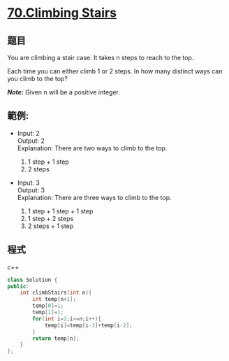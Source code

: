 # [70.Climbing Stairs](https://leetcode.com/problems/climbing-stairs/)

## 题目
You are climbing a stair case. It takes n steps to reach to the top.

Each time you can either climb 1 or 2 steps. In how many distinct ways can you climb to the top?

***Note:*** Given n will be a positive integer.


## 範例:

* Input: 2    
  Output: 2    
  Explanation: There are two ways to climb to the top.    
  1. 1 step + 1 step    
  2. 2 steps  
  
* Input: 3    
  Output: 3    
  Explanation: There are three ways to climb to the top.    
  1. 1 step + 1 step + 1 step    
  2. 1 step + 2 steps    
  3. 2 steps + 1 step  
## 程式
c++
```cpp
class Solution {
public:
    int climbStairs(int n){
        int temp[n+1];
        temp[0]=1;
        temp[1]=1;
        for(int i=2;i<=n;i++){
            temp[i]=temp[i-1]+temp[i-2];
        }
        return temp[n];
    }
};
```

